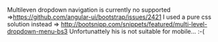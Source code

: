 Multileven dropdown navigation is currently no supported =>https://github.com/angular-ui/bootstrap/issues/2421
I used a pure css solution instead => http://bootsnipp.com/snippets/featured/multi-level-dropdown-menu-bs3
Unfortunattely his is not suitable for mobile... :-(